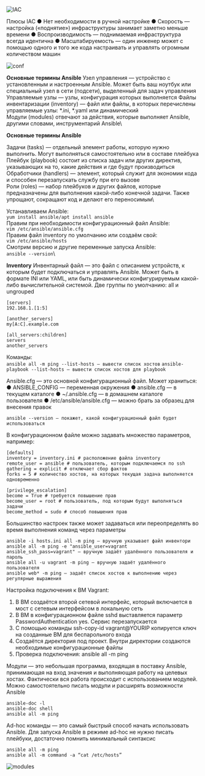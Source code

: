 ![IAC](https://github.com/vakhtanov/netology_devops_zero_DZ/assets/26109918/0f2e265a-bb2f-44f7-8f31-e7a2961d24e9)

Плюсы IAC
● Нет необходимости в ручной настройке
● Скорость — настройка («поднятие») инфраструктуры занимает заметно меньше времени
● Воспроизводимость — поднимаемая инфраструктура всегда идентична
● Масштабируемость — один инженер может с помощью одного и того же кода настраивать и управлять огромным количеством машин

![conf](https://github.com/vakhtanov/netology_devops_zero_DZ/assets/26109918/9d9ca382-ed90-48c2-ba40-03fb171cdafc)

**Основные термины Ansible**
Узел управления — устройство с установленным и настроенным Ansible. Может быть ваш ноутбук или специальный узел в сети (подсети), выделенный для задач управления\
Управляемые узлы — узлы, конфигурация которых выполняется Файлы инвентаризации (inventory) — файл или файлы, в которых перечислены управляемые узлы: *.ini, *.yaml или динамический\
Модули (modules) отвечают за действия, которые выполняет Ansible, другими словами, инструментарий Ansible\

**Основные термины Ansible**

Задачи (tasks) — отдельный элемент работы, которую нужно выполнить. Могут выполняться самостоятельно или в составе плейбука\
Плейбук (playbook) состоит из списка задач или других директив, указывающих на то, какие действия и где будут производиться\
Обработчики (handlers) — элемент, который служит для экономии кода и способен перезапускать службу при его вызове\
Роли (roles) — набор плейбуков и других файлов, которые предназначены для выполнения какой-либо конечной задачи. Также упрощают, сокращают код и делают его переносимым\

Устанавливаем Ansible:\
`yum install ansible/apt install ansible`\
Правим при необходимости конфигурационный файл Ansible:\
`vim /etc/ansible/ansible.cfg`\
Правим файл inventory по умолчанию или создаём свой:\
`vim /etc/ansible/hosts`\
Смотрим версию и другие переменные запуска Ansible:\
`ansible --version`\

**Inventory**
Инвентарный файл — это файл с описанием устройств, к которым будет подключаться и управлять Ansible. Может быть в формате INI или YAML, или быть динамически конфигурируемым какой- либо вычислительной системой. Две группы по умолчанию: all и ungrouped

```
[servers]
192.168.1.[1:5]

[another_servers]
my[A:C].example.com

[all_servers:children]
servers
another_servers
```

Команды:\
`ansible all -m ping --list-hosts — вывести список хостов`
`ansible-playbook --list-hosts — вывести список хостов для playbook`

Ansible.cfg — это основной конфигурационный файл. Может храниться:
● ANSIBLE_CONFIG — переменная окружения
● ansible.cfg — в текущем каталоге
● ~/.ansible.cfg — в домашнем каталоге пользователя
● /etc/ansible/ansible.cfg — можно брать за образец для внесения правок

`ansible --version — покажет, какой конфигурационный файл будет использоваться`

В конфигурационном файле можно задавать множество параметров, например:
```
[defaults]
inventory = inventory.ini # расположение файла inventory
remote_user = ansible # пользователь, которым подключаемся по ssh
gathering = explicit # отключает сбор фактов
forks = 5 # количество хостов, на которых текущая задача выполняется одновременно

[privilege_escalation]
become = True # требуется повышение прав
become_user = root # пользователь, под которым будут выполняться задачи
become_method = sudo # способ повышения прав
```

Большинство настроек также может задаваться или переопределять во время выполнения команд через параметры
```
ansible -i hosts.ini all -m ping — вручную указывает файл инвентори
ansible all -m ping -e "ansible_user=vagrant
ansible_ssh_pass=vagrant" — вручную задаёт удалённого пользователя и пароль
ansible all -u vagrant -m ping — вручную задаёт удалённого пользователя
ansible web* -m ping — задаёт список хостов к выполнению через регулярные выражения
```

Настройка подключения к ВМ Vagrant:
1. В ВМ создаётся второй сетевой интерфейс, который включается в мост с сетевым интерфейсом в локальную сеть
2. В ВМ в конфигурационном файле sshd выставляется параметр PasswordAuthentication yes. Сервис перезапускается
3. С помощью команды ssh-copy-id vagrant@YOURIP копируется ключ на созданные ВМ для беспарольного входа
4. Создаётся директория под проект. Внутри директории создаются необходимые конфигурационные файлы
5. Проверка подключения: ansible all -m ping

Модули — это небольшая программа, входящая в поставку Ansible, принимающая на вход значения и выполняющая работу на целевых хостах. Фактически вся работа происходит с использованием модулей. Можно самостоятельно писать модули и расширять возможности Ansible

```
ansible-doc -l
ansible-doc shell
ansible all -m ping
```

Ad-hoc команды — это самый быстрый способ начать использовать Ansible. Для запуска Ansible в режиме ad-hoc не нужно писать плейбуки, достаточно помнить минимальный синтаксис
```
ansible all -m ping
ansible all -m command -a “cat /etc/hosts”
```
![modules](https://github.com/vakhtanov/netology_devops_zero_DZ/assets/26109918/76acf02c-ee95-403a-8971-a0dd39ba230a)

